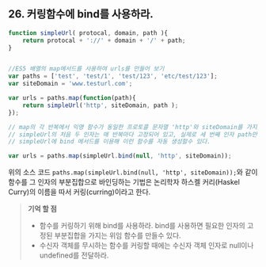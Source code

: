 ## 26. 커링함수에 bind를 사용하라.

```js
function simpleUrl( protocal, domain, path ){
	return protocal + '://' + domain + '/' + path;
}


//ES5 배열의 map메서드를 사용하여 urls를 만들어 보기
var paths = ['test', 'test/1', 'test/123', 'etc/test/123'];
var siteDomain = 'www.testurl.com';

var urls = paths.map(function(path){
	return simpleUrl('http', siteDomain, path );
});

// map의 각 반복에서 익명 함수가 동일한 프로토콜 문자열 'http'와 siteDomain를 가지고 있는 것을 볼수 있다.
// simpleUrl의 처음 두 인자는 매 반복마다 고정되어 있고, 실제로 세 번째 인자 path만 url를 만들때 필요하다.
// simpleUrl에 bind 메서드를 이용해 이런 함수를 자동 생성할수 있다.

var urls = paths.map(simpleUrl.bind(null, 'http', siteDomain));

```

위의 소스 코드 ```paths.map(simpleUrl.bind(null, 'http', siteDomain));```와 같이 
함수를 그 인자의 부분집합으로 바인딩하는 기법은 논리학자 하스켈 커리(Haskel Curry)의 이름을 따서 커링(curring)이라고 한다.

> __기억 할 점__
> * 함수를 커링하기 위해 bind를 사용하라. bind를 사용하면 필요한 인자의 고정된 부분집합을 가지는 위임 함수를 만들수 있다.
> * 수신자 객체를 무시하는 함수를 커링할 때에는 수신자 객체 인자로 null이나 undefined를 전달하라.